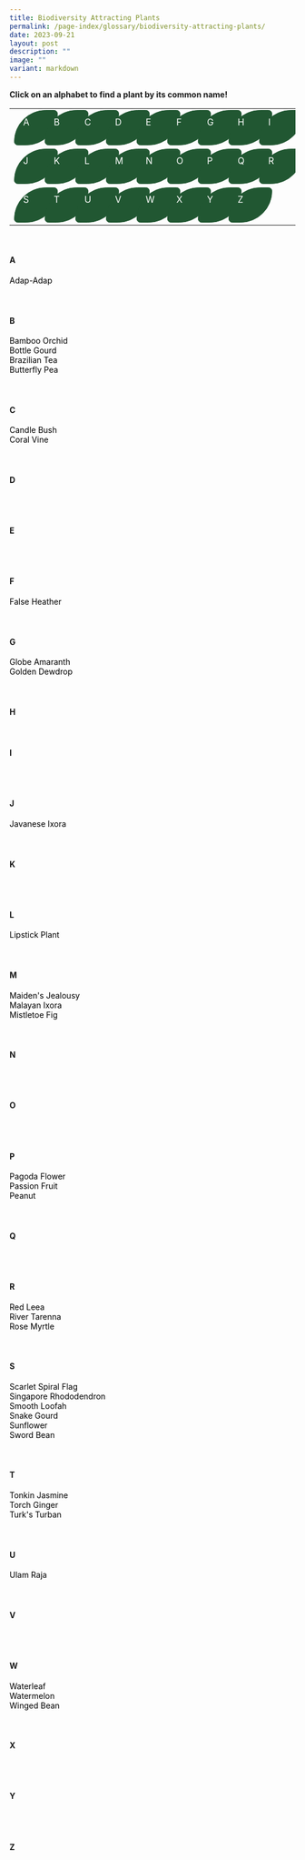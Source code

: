 ```yaml
---
title: Biodiversity Attracting Plants
permalink: /page-index/glossary/biodiversity-attracting-plants/
date: 2023-09-21
layout: post
description: ""
image: ""
variant: markdown
---
```

<style>
	a:link.body, a:visited.body {
		color: black;
		text-decoration: none;
	}
	
	a:hover.body {
		color: #215732;
		text-decoration:underline;
	}
	
	table a:link {
		color:white;
	}
	
	tr {
		height:100%;
		width: 95%;
		display: flex;
		flex-direction: row;
		flex-wrap: wrap;
		column-gap: 38px;
		overflow: visible;
	}
	
	.button-leaf {
		height: 40px;
		width: 45px;
		padding: 10px 15px 10px ;
	  background-color: #215732;
	  border: 1px solid #215732;
	  border-radius: 95px 11px;
	  color: white !important;
	}
</style>

<strong>Click on an alphabet to find a plant by its common name!</strong>
<table>
	<tbody>
		<tr>
			<td style="width:0; border-bottom:0px"><a style="text-decoration: none" href="#a"><div class="button-leaf">A</div></a></td>
			<td style="width:0; border-bottom:0px"><a style="text-decoration:none" href="#b"><div class="button-leaf">B</div></a></td>
		<td style="width:0; border-bottom:0px"><a style="text-decoration:none" href="#c"><div class="button-leaf">C</div></a></td>
		<td style="width:0; border-bottom:0px"><a style="text-decoration:none" href="#d"><div class="button-leaf">D</div></a></td>
		<td style="width:0; border-bottom:0px"><a style="text-decoration:none" href="#e"><div class="button-leaf">E</div></a></td>
		<td style="width:0; border-bottom:0px"><a style="text-decoration:none" href="#f"><div class="button-leaf">F</div></a></td>
		<td style="width:0; border-bottom:0px"><a style="text-decoration:none" href="#g"><div class="button-leaf">G</div></a></td>
		<td style="width:0; border-bottom:0px"><a style="text-decoration:none" href="#h"><div class="button-leaf">H</div></a></td>
		<td style="width:0; border-bottom:0px"><a style="text-decoration:none" href="#i"><div class="button-leaf">I</div></a></td>
		<td style="width:0; border-bottom:0px"><a style="text-decoration:none" href="#j"><div class="button-leaf">J</div></a></td>
		<td style="width:0; border-bottom:0px"><a style="text-decoration:none" href="#k"><div class="button-leaf">K</div></a></td>
		<td style="width:0; border-bottom:0px"><a style="text-decoration:none" href="#l"><div class="button-leaf">L</div></a></td>
		<td style="width:0; border-bottom:0px"><a style="text-decoration:none" href="#m"><div class="button-leaf">M</div></a></td>
		<td style="width:0; border-bottom:0px"><a style="text-decoration:none" href="#n"><div class="button-leaf">N</div></a></td>
		<td style="width:0; border-bottom:0px"><a style="text-decoration:none" href="#o"><div class="button-leaf">O</div></a></td>
		<td style="width:0; border-bottom:0px"><a style="text-decoration:none" href="#p"><div class="button-leaf">P</div></a></td>
		<td style="width:0; border-bottom:0px"><a style="text-decoration:none" href="#q"><div class="button-leaf">Q</div></a></td>
		<td style="width:0; border-bottom:0px"><a style="text-decoration:none" href="#r"><div class="button-leaf">R</div></a></td>
		<td style="width:0; border-bottom:0px"><a style="text-decoration:none" href="#s"><div class="button-leaf">S</div></a></td>
		<td style="width:0; border-bottom:0px"><a style="text-decoration:none" href="#t"><div class="button-leaf">T</div></a></td>
		<td style="width:0; border-bottom:0px"><a style="text-decoration:none" href="#u"><div class="button-leaf">U</div></a></td>
		<td style="width:0; border-bottom:0px"><a style="text-decoration:none" href="#v"><div class="button-leaf">V</div></a></td>
		<td style="width:0; border-bottom:0px"><a style="text-decoration:none" href="#w"><div class="button-leaf">W</div></a></td>
		<td style="width:0; border-bottom:0px"><a style="text-decoration:none" href="#x"><div class="button-leaf">X</div></a></td>
		<td style="width:0; border-bottom:0px"><a style="text-decoration:none" href="#y"><div class="button-leaf">Y</div></a></td>
		<td style="width:0; border-bottom:0px"><a style="text-decoration:none" href="#z"><div class="button-leaf">Z</div></a></td>
	</tr>
</tbody></table>
<br>

<section>
<h4 id="a">A</h4>
<a class="body" href="/page-index/ornamental-plants/adap-adap/">Adap-Adap</a><br>
	<br><br>
</section>

<section>
<h4 id="b">B</h4>
<a class="body" href="/page-index/ornamental-plants/bamboo-orchid/">Bamboo Orchid</a><br>
<a class="body" href="/page-index/edible-plants/bottle-gourd/">Bottle Gourd</a><br>
<a class="body" href="/page-index/ornamental-plants/brazilian-tea/">Brazilian Tea</a><br>
<a class="body" href="/page-index/edible-plants/butterfly-pea/">Butterfly Pea</a><br>
	 <br><br>
</section>

<section>
<h4 id="c">C</h4>
<a class="body" href="/page-index/ornamental-plants/candle-bush/">Candle Bush</a><br>
<a class="body" href="/page-index/ornamental-plants/coral-bush/">Coral Vine</a><br>
	 <br><br>
</section>

<section>
<h4 id="d">D</h4>
	<br><br>
</section>

<section>
<h4 id="e">E</h4>
	<br><br>
</section>

<section>
<h4 id="f">F</h4>
<a class="body" href="/page-index/ornamental-plants/false-heather/">False Heather</a><br>
	<br><br>
</section>

<section>
<h4 id="g">G</h4>
<a class="body" href="/page-index/ornamental-plants/globe-amaranth/">Globe Amaranth</a><br>
<a class="body" href="/page-index/ornamental-plants/golden-dewdrop/">Golden Dewdrop</a><br>
<br><br>
</section>

<section>
<h4 id="h">H</h4>
<br>
</section>

<section>
<h4 id="i">I</h4>
<br><br>
</section>

<section>
<h4 id="j">J</h4>
<a class="body" href="/page-index/ornamental-plants/javanese-ixora/">Javanese Ixora</a><br>
	<br><br>
	</section>

<section>
<h4 id="k">K</h4>
<br><br>
</section>

<section>
<h4 id="l">L</h4>
<a class="body" href="/page-index/ornamental-plants/lipstick-plant/">Lipstick Plant</a><br>
<br><br>
</section>

<section>
<h4 id="m">M</h4>
<a class="body" href="/page-index/ornamental-plants/maidens-jealousy/">Maiden's Jealousy</a><br>
<a class="body" href="/page-index/ornamental-plants/malayan-ixora/">Malayan Ixora</a><br>
<a class="body" href="/page-index/ornamental-plants/mistletoe-fig/">Mistletoe Fig</a><br>
	<br><br>
</section>

<section>
<h4 id="n">N</h4>
<br><br>
	</section>
	
<section>
<h4 id="o">O</h4>
<br><br>
</section>

<section>
<h4 id="p">P</h4>
<a class="body" href="/page-index/ornamental-plants/pagoda-flower/">Pagoda Flower</a><br>
<a class="body" href="/page-index/edible-plants/passion-fruit/">Passion Fruit</a><br>
<a class="body" href="/page-index/edible-plants/peanut/">Peanut</a><br>
<br><br>
</section>

<section>
<h4 id="q">Q</h4>
<br><br>
	</section>
	
<section>
<h4 id="r">R</h4>
<a class="body" href="/page-index/ornamental-plants/red-leea/">Red Leea</a><br>
<a class="body" href="/page-index/ornamental-plants/river-tarenna/">River Tarenna</a><br>
<a class="body" href="/page-index/ornamental-plants/rose-myrtle/">Rose Myrtle</a><br>
	<br><br>
</section>

<section>
<h4 id="s">S</h4>
<a class="body" href="/page-index/ornamental-plants/scarlet-spiral-flag /">Scarlet Spiral Flag</a><br>
<a class="body" href="/page-index/ornamental-plants/singapore-rhododendron/">Singapore Rhododendron</a><br>
<a class="body" href="/page-index/edible-plants/smooth-loofah/">Smooth Loofah</a><br>
<a class="body" href="/page-index/edible-plants/snake-gourd/">Snake Gourd</a><br>
<a class="body" href="/page-index/edible-plants/sunflower/">Sunflower</a><br>
<a class="body" href="/page-index/edible-plants/sword-bean/">Sword Bean</a><br>
<br><br>
</section>

<section>
<h4 id="t">T</h4>
<a class="body" href="/page-index/ornamental-plants/tonkin-jasmine/">Tonkin Jasmine</a><br>
<a class="body" href="/page-index/edible-plants/torch-ginger/">Torch Ginger</a><br>
<a class="body" href="/page-index/ornamental-plants/turks-turban/">Turk's Turban</a><br>
	<br><br>
</section>

<section>
<h4 id="u">U</h4>
<a class="body" href="/page-index/edible-plants/ulam-raja/">Ulam Raja</a><br>
	<br><br>
</section>

<section>
<h4 id="v">V</h4>
	<br><br>
</section>
	
<section>
<h4 id="w">W</h4>
<a class="body" href="/page-index/edible-plants/waterleaf/">Waterleaf</a><br>
<a class="body" href="/page-index/edible-plants/watermelon/">Watermelon</a><br>
<a class="body" href="/page-index/edible-plants/winged-bean/">Winged Bean</a><br>
	<br><br>
</section>

<section>
<h4 id="x">X</h4>
	<br><br>
</section>
	
<section>
<h4 id="y">Y</h4>
	<br><br>
</section>
	
<section>
<h4 id="z">Z</h4>
	<br><br>
</section>